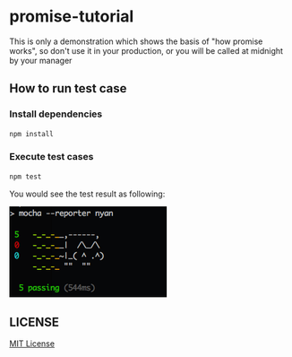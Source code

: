 # promise-tutorial

This is only a demonstration which shows the basis of "how promise works", so don't use it in your production, or you will be called at midnight by your manager


## How to run test case

### Install dependencies

```bash
npm install
```

### Execute test cases

```bash
npm test
```

You would see the test result as following:

![](https://raw.githubusercontent.com/leftstick/promise-tutorial/master/docs/img/result.png)


## LICENSE ##

[MIT License](https://raw.githubusercontent.com/leftstick/promise-tutorial/master/LICENSE)
